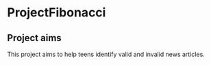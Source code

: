 # ProjectFibonacci

## Project aims
This project aims to help teens identify valid and invalid news articles.
